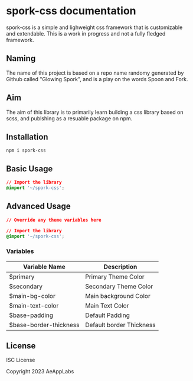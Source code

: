 # spork-css documentation
spork-css is a simple and lighweight css framework that is customizable and extendable. This is a work in progress and not a fully fledged framework. 

## Naming
The name of this project is based on a repo name randomy generated by Github called "Glowing Spork", and is a play on the words Spoon and Fork.

## Aim
The aim of this library is to primarily learn building a css library based on scss, and publshing as a resuable package on npm.

## Installation
`npm i spork-css`

## Basic Usage
```css
// Import the library  
@import '~/spork-css';
```

## Advanced Usage

```css
// Override any theme variables here

// Import the library  
@import '~/spork-css';
```

### Variables

| Variable Name	    | Description 	        |
|-----------	    |-------------------	|
| $primary   	    | Primary Theme Color	|
| $secondary 	    | Secondary Theme Color	|
| $main-bg-color    | Main background Color	|
| $main-text-color  | Main Text Color       |
| $base-padding     | Default Padding       |
| $base-border-thickness | Default border Thickness |

## License
ISC License

Copyright 2023 AeAppLabs